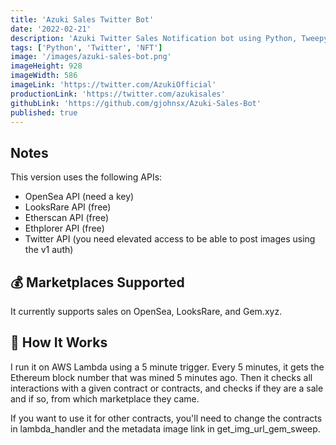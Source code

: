 ```yaml
---
title: 'Azuki Sales Twitter Bot'
date: '2022-02-21'
description: 'Azuki Twitter Sales Notification bot using Python, Tweepy, AWS Lambda, and Etherscan API.'
tags: ['Python', 'Twitter', 'NFT']
image: '/images/azuki-sales-bot.png'
imageHeight: 928
imageWidth: 586
imageLink: 'https://twitter.com/AzukiOfficial'
productionLink: 'https://twitter.com/azukisales'
githubLink: 'https://github.com/gjohnsx/Azuki-Sales-Bot'
published: true
---
```


## Notes
This version uses the following APIs:

- OpenSea API (need a key)
- LooksRare API (free)
- Etherscan API (free)
- Ethplorer API (free)
- Twitter API (you need elevated access to be able to post images using the v1 auth)

## 💰 Marketplaces Supported
It currently supports sales on OpenSea, LooksRare, and Gem.xyz.

## 🤖 How It Works
I run it on AWS Lambda using a 5 minute trigger. Every 5 minutes, it gets the Ethereum block number that was mined 5 minutes ago. Then it checks all interactions with a given contract or contracts, and checks if they are a sale and if so, from which marketplace they came.

If you want to use it for other contracts, you'll need to change the contracts in lambda_handler and the metadata image link in get_img_url_gem_sweep.